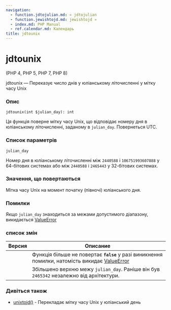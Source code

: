 ```yaml
---
navigation:
  - function.jdtojulian.md: « jdtojulian
  - function.jewishtojd.md: jewishtojd »
  - index.md: PHP Manual
  - ref.calendar.md: Календарь
title: jdtounix
---
```

# jdtounix

(PHP 4, PHP 5, PHP 7, PHP 8)

jdtounix — Переказує число днів у юліанському літочисленні у мітку часу Unix

### Опис

```methodsynopsis
jdtounix(int $julian_day): int
```

Ця функція поверне мітку часу Unix, що відповідає номеру дня в юліанському літочисленні, заданому в `julian_day`. Повернеться UTC.

### Список параметрів

`julian_day`

Номер дня в юліанському літочисленні між `2440588` і `106751993607888` у 64-бітових системах або між `2440588` і `2465443` у 32-бітових системах.

### Значення, що повертаються

Мітка часу Unix на момент початку (півночі) юліанського дня.

### Помилки

Якщо `julian_day` знаходиться за межами допустимого діапазону, викидається [ValueError](class.valueerror.md)

### список змін

| Версия | Описание |
| --- | --- |
|  | Функція більше не повертає **`false`** у разі виникнення помилки, натомість викидає [ValueError](class.valueerror.md) |
|  | Збільшено верхню межу `julian_day`. Раніше він був `2465342` незалежно від архітектури. |

### Дивіться також

-   [unixtojd()](function.unixtojd.md) - Перекладає мітку часу Unix у юліанський день
